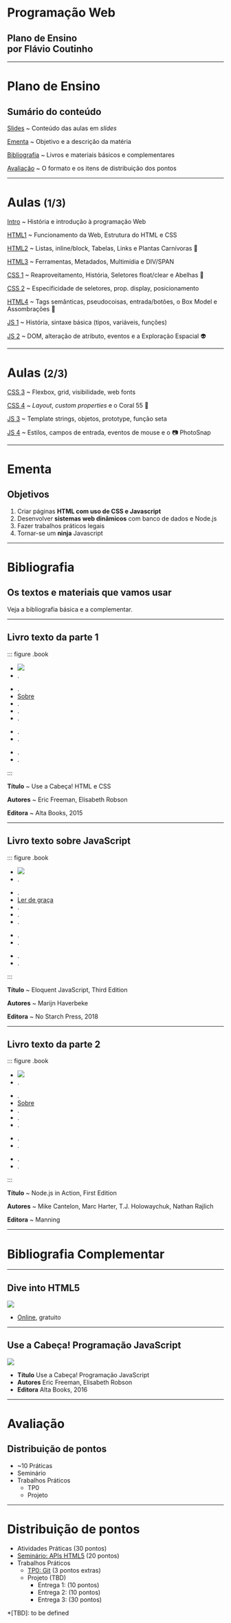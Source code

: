 <!-- {"layout": "title"} -->
# **Programação** Web
## Plano de Ensino<br>por **Flávio Coutinho**

---
<!-- {"layout": "section-header"} -->
# Plano de Ensino
## Sumário do conteúdo

[Slides](#slides)
  ~ Conteúdo das aulas em _slides_

[Ementa](#ementa)
  ~ Objetivo e a descrição da matéria

[Bibliografia](#bibliografia)
  ~ Livros e materiais básicos e complementares

[Avaliação](#avaliacao)
  ~ O formato e os itens de distribuição dos pontos
<!-- {dl:.content} -->

---
<!-- {"hash": "slides"} -->
# Aulas <small>(1/3)</small>

[Intro](classes/intro/) <!-- {dl:.width-10.full-width} -->
~ História e introdução à programação Web

[HTML1](classes/html1/)
~ Funcionamento da Web, Estrutura do HTML e CSS

[HTML2](classes/html2/)
~ Listas, inline/block, Tabelas, Links e Plantas Carnívoras 🦖

[HTML3](classes/html3/)
~ Ferramentas, Metadados, Multimídia e DIV/SPAN

[CSS 1](classes/css1/)
~ Reaproveitamento, História, Seletores float/clear e Abelhas 🐝

[CSS 2](classes/css2/)
~ Especificidade de seletores, prop. display, posicionamento

[HTML4](classes/html4/)
~ Tags semânticas, pseudocoisas, entrada/botões, o Box Model e Assombrações 👻

[JS 1](classes/js1/) 
~ História, sintaxe básica (tipos, variáveis, funções)

[JS 2](classes/js2/)
~ DOM, alteração de atributo, eventos e a Exploração Espacial 👽

---
# Aulas <small>(2/3)</small>

[CSS 3](classes/css3/) <!-- {dl:.width-10.full-width} -->
~ Flexbox, grid, visibilidade, web fonts

[CSS 4](classes/css4/)
~ _Layout_, _custom properties_ e o Coral 55 🌴

[JS 3](classes/js3/)
~ Template strings, objetos, prototype, função seta

[JS 4](classes/js4/)
~ Estilos, campos de entrada, eventos de mouse e o 📷 PhotoSnap

<!-- - [HTML 5](classes/html5/) - Formulários e Monstros (Prática) -->
<!-- - [Javascript 5](classes/js5/) - APIs do HTML5 -->
<!-- - [Node.js 1](classes/ssn1/) - Servidores Web -->
<!-- - [Node.js 2](classes/ssn2/) - NPM, arquivos e _learnyounode_ (Prática) -->
<!-- - [Node.js 3](classes/ssn3/) - Express.js -->
<!-- - [Node.js 4](classes/ssn4/) - HTML Dinâmico e o Geiser (Prática) -->

<!-- 
# Aulas <small>(3/3)</small>

- [Node.js 5](classes/ssn5/) - Sessão e Biscoitos :cookie:
- [Node.js 6](classes/ssn6/) - Bancos de Dados e Zumbis (Prática)
- [Mongo DB](https://fegemo.github.io/cefet-nosql/classes/mongodb-nodejs/)
- [CSS 5](classes/css5/) - Animações e _Edukids Animals_ (Prática)
- [CSS 6](classes/css6/) - _Responsive Design_
- [Javascript 3](classes/js3/) - Padrões de Projeto
- [Javascript 7](classes/js7/) - EcmaScript 2015/2016 -->

---
<!-- {"hash": "ementa", "layout": "section-header" } -->
# Ementa
## Objetivos

1. Criar páginas **HTML com uso de CSS e Javascript**
1. Desenvolver **sistemas web dinâmicos** com banco de dados e Node.js
1. Fazer trabalhos práticos legais
1. Tornar-se um **ninja** Javascript
<!-- {ol:.content} -->

---
<!-- {"hash": "bibliografia", "layout": "section-header"} -->
# Bibliografia
## Os textos e materiais que vamos usar

Veja a bibliografia básica e a complementar.

<!-- {p:.content} -->

---
<!-- { "layout": "centered", "styles": ["styles/classes/books.min.css"] } -->
## **Livro texto** da parte 1

::: figure .book
- ![](images/book-use-a-cabeca-html-e-css.jpg) <!-- {.full-width.full-height} -->
- .
<!-- {ul:.hardcover_front} -->
- .
- [Sobre](https://www.altabooks.com.br/produto/use-a-cabeca-html-e-css/) <!-- {a:.book-btn target="_blank"} -->
- .
- .
- .
<!-- {ul:.page} -->
- .
- .
<!-- {ul:.hardcover_back} -->
- .
- .
<!-- {ul:.book_spine} -->
:::

**Título**
	 ~ Use a Cabeça! HTML e CSS

**Autores**
	 ~ Eric Freeman, Elisabeth Robson

**Editora**
   ~ Alta Books, 2015

---
<!-- {"layout": "centered"} -->
## **Livro texto** sobre JavaScript

::: figure .book
- ![](images/book-eloquent-js.png) <!-- {.full-width.full-height} -->
- .
<!-- {ul:.hardcover_front} -->
- .
- [Ler de graça](https://eloquentjavascript.net/) <!-- {a:.book-btn target="_blank"} -->
- .
- .
- .
<!-- {ul:.page} -->
- .
- .
<!-- {ul:.hardcover_back} -->
- .
- .
<!-- {ul:.book_spine} -->
:::

**Título**
  ~ Eloquent JavaScript, Third Edition

**Autores**
  ~ Marijn Haverbeke

**Editora**
  ~ No Starch Press, 2018

---
<!-- {"layout": "centered"} -->
## **Livro texto** da parte 2

::: figure .book
- ![](images/book-nodejs-in-action.jpg) <!-- {.full-width.full-height} -->
- .
<!-- {ul:.hardcover_front} -->
- .
- [Sobre](https://www.manning.com/books/node-js-in-action) <!-- {a:.book-btn target="_blank"} -->
- .
- .
- .
<!-- {ul:.page} -->
- .
- .
<!-- {ul:.hardcover_back} -->
- .
- .
<!-- {ul:.book_spine} -->
:::

**Título**
  ~ Node.js in Action, First Edition

**Autores**
  ~ Mike Cantelon, Marc Harter, T.J. Holowaychuk, Nathan Rajlich

**Editora**
  ~ Manning


---
<!-- {"layout": "main-point", "state": "emphatic"} -->
# Bibliografia Complementar

---
<!-- {"layout": "centered"} -->
## Dive into HTML5

<div class="book-cover-container">
  <img class="book-cover" src="images/book-dive-into-html5.png">
  <div class="book-left book-light"></div>
</div>

- [Online](http://diveintohtml5.com.br/), gratuito


---
<!-- {"layout": "centered"} -->
## Use a Cabeça! Programação JavaScript

<div class="book-cover-container">
  <img class="book-cover" src="images/book-use-a-cabeca-programacao-javascript.png">
  <div class="book-left"></div>
</div>

- **Título** Use a Cabeça! Programação JavaScript
- **Autores**	Eric Freeman, Elisabeth Robson
- **Editora** Alta Books, 2016

---
<!--{"hash": "avaliacao", "layout": "section-header"} -->
# Avaliação
## Distribuição de pontos

- ~10 Práticas
- Seminário
- Trabalhos Práticos
  - TP0
  - Projeto
<!-- {ul^1:.content} -->

---
<!-- {"layout": "centered-horizontal"} -->
# Distribuição de pontos

- Atividades Práticas (30 pontos)
- [Seminário: APIs HTML5][seminar] (20 pontos)
- Trabalhos Práticos
  - [TP0: Git][tp0] (3 pontos extras)
  - Projeto (TBD)
    - Entrega 1: (10 pontos)
    - Entrega 2: (10 pontos)
    - Entrega 3: (30 pontos)

*[TBD]: to be defined

[tp0]: assignments/tp0
[project]: https://github.com/fegemo/cefet-web/tree/master/assignments/project-craftfoliogotchi/README.md
[seminar]: https://github.com/fegemo/cefet-web/tree/master/assignments/seminar-html5/README.md
